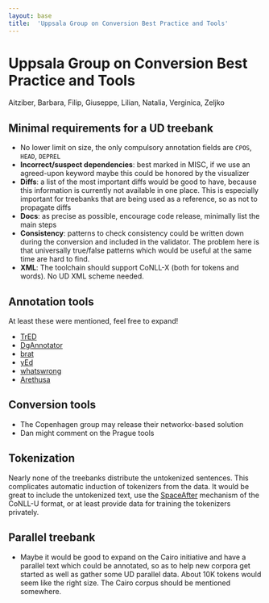 ```yaml
---
layout: base
title:  'Uppsala Group on Conversion Best Practice and Tools'
---
```


# Uppsala Group on Conversion Best Practice and Tools

Aitziber, Barbara, Filip, Giuseppe, Lilian, Natalia, Verginica, Zeljko

## Minimal requirements for a UD treebank

- No lower limit on size, the only compulsory annotation fields are `CPOS`, `HEAD`, `DEPREL`
- **Incorrect/suspect dependencies**: best marked in MISC, if we use an agreed-upon keyword maybe this could be honored by the visualizer
- **Diffs**: a list of the most important diffs would be good to have, because this information is currently not available in one place. This is especially important for treebanks that are being used as a reference, so as not to propagate diffs
- **Docs**: as precise as possible, encourage code release, minimally list the main steps
- **Consistency**: patterns to check consistency could be written down during the conversion and included in the validator. The problem here is that universally true/false patterns which would be useful at the same time are hard to find.
- **XML**: The toolchain should support CoNLL-X (both for tokens and words). No UD XML scheme needed.

## Annotation tools

At least these were mentioned, feel free to expand!

- [TrED](https://ufal.mff.cuni.cz/tred/)
- [DgAnnotator](http://www.di.unipi.it/~attardi/software.html)
- [brat](http://brat.nlplab.org)
- [yEd](http://www.yworks.com/en/products/yfiles/yed/)
- [whatswrong](https://github.com/riedelcastro/whatswrong)
- [Arethusa](http://sosol.perseids.org/tools/arethusa/app/#/)

## Conversion tools

- The Copenhagen group may release their networkx-based solution
- Dan might comment on the Prague tools

## Tokenization

Nearly none of the treebanks distribute the untokenized sentences. This complicates automatic induction of tokenizers from the data. It would be great to include the untokenized text, use the [SpaceAfter](http://universaldependencies.github.io/docs/format.html) mechanism of the CoNLL-U format, or at least provide data for training the tokenizers privately.

## Parallel treebank

- Maybe it would be good to expand on the Cairo initiative and have a parallel text which could be annotated, so as to help new corpora get started as well as gather some UD parallel data. About 10K tokens would seem like the right size. The Cairo corpus should be mentioned somewhere.
